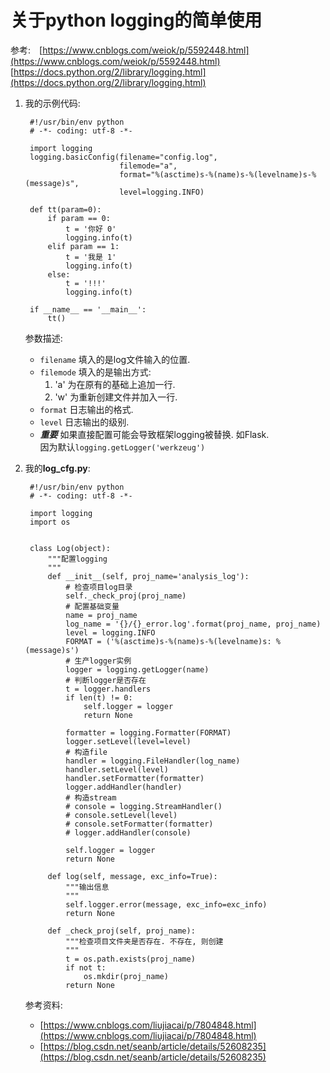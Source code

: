 关于python logging的简单使用
==  

参考:　[https://www.cnblogs.com/weiok/p/5592448.html](https://www.cnblogs.com/weiok/p/5592448.html)  
[https://docs.python.org/2/library/logging.html](https://docs.python.org/2/library/logging.html)

1. 我的示例代码:  

        #!/usr/bin/env python
        # -*- coding: utf-8 -*-

        import logging
        logging.basicConfig(filename="config.log",
                            filemode="a",
                            format="%(asctime)s-%(name)s-%(levelname)s-%(message)s",
                            level=logging.INFO)

        def tt(param=0):
            if param == 0:
                t = '你好 0'
                logging.info(t)
            elif param == 1:
                t = '我是 1'
                logging.info(t)
            else:
                t = '!!!'
                logging.info(t)

        if __name__ == '__main__':
            tt()

   参数描述:  
    * `filename` 填入的是log文件输入的位置.  
    * `filemode` 填入的是输出方式:  
       1. 'a' 为在原有的基础上追加一行.  
       2. 'w' 为重新创建文件并加入一行.
    * `format` 日志输出的格式.
    * `level` 日志输出的级别.
    * ***重要*** 如果直接配置可能会导致框架logging被替换. 如Flask.  
      因为默认`logging.getLogger('werkzeug')`

2. 我的**log_cfg.py**:  

        #!/usr/bin/env python
        # -*- coding: utf-8 -*-

        import logging
        import os


        class Log(object):
            """配置logging
            """
            def __init__(self, proj_name='analysis_log'):
                # 检查项目log目录
                self._check_proj(proj_name)
                # 配置基础变量
                name = proj_name
                log_name = '{}/{}_error.log'.format(proj_name, proj_name)
                level = logging.INFO
                FORMAT = ('%(asctime)s-%(name)s-%(levelname)s: %(message)s')    
                # 生产logger实例
                logger = logging.getLogger(name)
                # 判断logger是否存在
                t = logger.handlers
                if len(t) != 0:
                    self.logger = logger
                    return None

                formatter = logging.Formatter(FORMAT)
                logger.setLevel(level=level)
                # 构造file
                handler = logging.FileHandler(log_name)
                handler.setLevel(level)
                handler.setFormatter(formatter)
                logger.addHandler(handler)
                # 构造stream
                # console = logging.StreamHandler()
                # console.setLevel(level)
                # console.setFormatter(formatter)
                # logger.addHandler(console)

                self.logger = logger
                return None

            def log(self, message, exc_info=True):
                """输出信息
                """
                self.logger.error(message, exc_info=exc_info)
                return None

            def _check_proj(self, proj_name):
                """检查项目文件夹是否存在. 不存在, 则创建
                """
                t = os.path.exists(proj_name)
                if not t:
                    os.mkdir(proj_name)
                return None

    参考资料:  
    * [https://www.cnblogs.com/liujiacai/p/7804848.html](https://www.cnblogs.com/liujiacai/p/7804848.html)
    * [https://blog.csdn.net/seanb/article/details/52608235](https://blog.csdn.net/seanb/article/details/52608235)